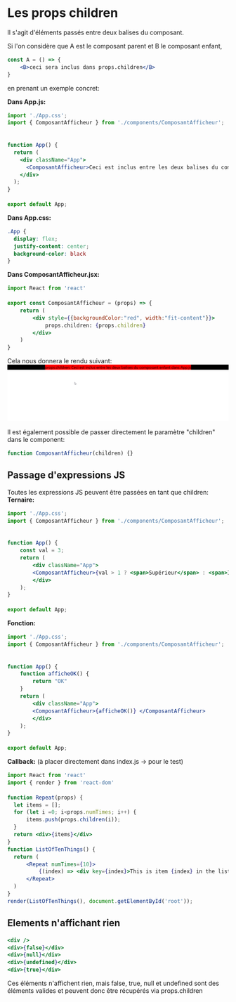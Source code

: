 # Les props children

Il s'agit d'éléments passés entre deux balises du composant.

Si l'on considère que A est le composant parent et B le composant enfant,

```jsx
const A = () => {
    <B>ceci sera inclus dans props.children</B>
}
```

en prenant un exemple concret:

**Dans App.js:**
```jsx
import './App.css';
import { ComposantAfficheur } from './components/ComposantAfficheur';


function App() {
  return (
    <div className="App">
      <ComposantAfficheur>Ceci est inclus entre les deux balises du composant enfant dans App.js</ComposantAfficheur>
    </div>
  );
}

export default App;
```

**Dans App.css:**
```css
.App {
  display: flex;
  justify-content: center;
  background-color: black
}
```

**Dans ComposantAfficheur.jsx:**
```jsx
import React from 'react'

export const ComposantAfficheur = (props) => {
    return (
        <div style={{backgroundColor:"red", width:"fit-content"}}>
            props.children: {props.children}
        </div>
    )
}
```

Cela nous donnera le rendu suivant:
![rendu](./assets/rendu_props_children.png)

Il est également possible de passer directement le paramètre "children" dans le component:
```jsx
function ComposantAfficheur(children) {}
```

## Passage d'expressions JS

Toutes les expressions JS peuvent être passées en tant que children:
**Ternaire:**
```jsx
import './App.css';
import { ComposantAfficheur } from './components/ComposantAfficheur';


function App() {
    const val = 3;
    return (
        <div className="App">
        <ComposantAfficheur>{val > 1 ? <span>Supérieur</span> : <span>Inférieur</span>} </ComposantAfficheur>
        </div>
    );
}

export default App;
```

**Fonction:**
```jsx
import './App.css';
import { ComposantAfficheur } from './components/ComposantAfficheur';


function App() {
    function afficheOK() {
        return "OK"
    }
    return (
        <div className="App">
        <ComposantAfficheur>{afficheOK()} </ComposantAfficheur>
        </div>
    );
}

export default App;
```

**Callback:**
(à placer directement dans index.js -> pour le test)
```jsx
import React from 'react'
import { render } from 'react-dom'

function Repeat(props) {
  let items = [];
  for (let i =0; i<props.numTimes; i++) {
      items.push(props.children(i));
  }
  return <div>{items}</div>
}
function ListOfTenThings() {
  return (
      <Repeat numTimes={10}>
          {(index) => <div key={index}>This is item {index} in the list</div>}
      </Repeat>
  )
}
render(ListOfTenThings(), document.getElementById('root'));
```

## Elements n'affichant rien

```jsx
<div />
<div>{false}</div>
<div>{null}</div>
<div>{undefined}</div>
<div>{true}</div>
```

Ces éléments n'affichent rien, mais false, true, null et undefined sont des éléments valides et peuvent donc être récupérés via props.children